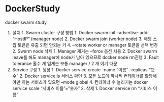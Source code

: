 # DockerStudy

docker swarm study

  1.	설치
    1.	Swarm cluster 구성 방법 
      1.	Docker swarm init –advertise-addr “HostIP” (manager node)
      2.	Docker swarm join (worker node)
      3.	해당 스웜 토큰은 유출 되면 안되는 키
      4.	–rotate worker or manager 토큰을 선택 변경
    2.	Swarm node 삭제
      1.	Manager 제거는 –force 옵션 사용
      2.	Docker swarm leave를 해도 manager에 node가 남아 있으므로 docker node rm진행
      3.	Fault tolerance 홀수 개 임계는 보통 manager / 2 개 이기 때문
  2.	Service 구성
    1.	생성
      1.	Docker service create –name “이름” –replicas “갯수”
      2.	Docker service ls 서비스 확인
      3.	모든 노드에 하나씩 컨테이너를 할당해야만 하는 서비스가 있으면 –mode global
      4.	컨테이너 수 늘리기는 docker service scale “서비스 이름”=”숫자”
    2.	삭제
      1.	Docker service rm “서비스 이름”
